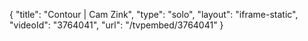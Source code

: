 {
    "title": "Contour | Cam Zink",
    "type": "solo",
    "layout": "iframe-static",
    "videoId": "3764041",
    "url": "\/tvpembed\/3764041"
}